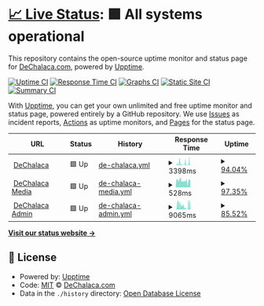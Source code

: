 # [📈 Live Status](https://dechalaca.github.io/upptime): <!--live status--> **🟩 All systems operational**

This repository contains the open-source uptime monitor and status page for [DeChalaca.com](http://dechalaca.com), powered by [Upptime](https://github.com/upptime/upptime).

[![Uptime CI](https://github.com/dechalaca/upptime/workflows/Uptime%20CI/badge.svg)](https://github.com/dechalaca/upptime/actions?query=workflow%3A%22Uptime+CI%22)
[![Response Time CI](https://github.com/dechalaca/upptime/workflows/Response%20Time%20CI/badge.svg)](https://github.com/dechalaca/upptime/actions?query=workflow%3A%22Response+Time+CI%22)
[![Graphs CI](https://github.com/dechalaca/upptime/workflows/Graphs%20CI/badge.svg)](https://github.com/dechalaca/upptime/actions?query=workflow%3A%22Graphs+CI%22)
[![Static Site CI](https://github.com/dechalaca/upptime/workflows/Static%20Site%20CI/badge.svg)](https://github.com/dechalaca/upptime/actions?query=workflow%3A%22Static+Site+CI%22)
[![Summary CI](https://github.com/dechalaca/upptime/workflows/Summary%20CI/badge.svg)](https://github.com/dechalaca/upptime/actions?query=workflow%3A%22Summary+CI%22)

With [Upptime](https://upptime.js.org), you can get your own unlimited and free uptime monitor and status page, powered entirely by a GitHub repository. We use [Issues](https://github.com/dechalaca/upptime/issues) as incident reports, [Actions](https://github.com/dechalaca/upptime/actions) as uptime monitors, and [Pages](https://dechalaca.github.io/upptime) for the status page.

<!--start: status pages-->
<!-- This summary is generated by Upptime (https://github.com/upptime/upptime) -->
<!-- Do not edit this manually, your changes will be overwritten -->
<!-- prettier-ignore -->
| URL | Status | History | Response Time | Uptime |
| --- | ------ | ------- | ------------- | ------ |
| <img alt="" src="https://icons.duckduckgo.com/ip3/dechalaca.com.ico" height="13"> [DeChalaca](https://dechalaca.com) | 🟩 Up | [de-chalaca.yml](https://github.com/DeChalaca/upptime/commits/HEAD/history/de-chalaca.yml) | <details><summary><img alt="Response time graph" src="./graphs/de-chalaca/response-time-week.png" height="20"> 3398ms</summary><br><a href="https://dechalaca.github.io/upptime/history/de-chalaca"><img alt="Response time 1382" src="https://img.shields.io/endpoint?url=https%3A%2F%2Fraw.githubusercontent.com%2FDeChalaca%2Fupptime%2FHEAD%2Fapi%2Fde-chalaca%2Fresponse-time.json"></a><br><a href="https://dechalaca.github.io/upptime/history/de-chalaca"><img alt="24-hour response time 665" src="https://img.shields.io/endpoint?url=https%3A%2F%2Fraw.githubusercontent.com%2FDeChalaca%2Fupptime%2FHEAD%2Fapi%2Fde-chalaca%2Fresponse-time-day.json"></a><br><a href="https://dechalaca.github.io/upptime/history/de-chalaca"><img alt="7-day response time 3398" src="https://img.shields.io/endpoint?url=https%3A%2F%2Fraw.githubusercontent.com%2FDeChalaca%2Fupptime%2FHEAD%2Fapi%2Fde-chalaca%2Fresponse-time-week.json"></a><br><a href="https://dechalaca.github.io/upptime/history/de-chalaca"><img alt="30-day response time 3558" src="https://img.shields.io/endpoint?url=https%3A%2F%2Fraw.githubusercontent.com%2FDeChalaca%2Fupptime%2FHEAD%2Fapi%2Fde-chalaca%2Fresponse-time-month.json"></a><br><a href="https://dechalaca.github.io/upptime/history/de-chalaca"><img alt="1-year response time 1382" src="https://img.shields.io/endpoint?url=https%3A%2F%2Fraw.githubusercontent.com%2FDeChalaca%2Fupptime%2FHEAD%2Fapi%2Fde-chalaca%2Fresponse-time-year.json"></a></details> | <details><summary><a href="https://dechalaca.github.io/upptime/history/de-chalaca">94.04%</a></summary><a href="https://dechalaca.github.io/upptime/history/de-chalaca"><img alt="All-time uptime 98.80%" src="https://img.shields.io/endpoint?url=https%3A%2F%2Fraw.githubusercontent.com%2FDeChalaca%2Fupptime%2FHEAD%2Fapi%2Fde-chalaca%2Fuptime.json"></a><br><a href="https://dechalaca.github.io/upptime/history/de-chalaca"><img alt="24-hour uptime 94.83%" src="https://img.shields.io/endpoint?url=https%3A%2F%2Fraw.githubusercontent.com%2FDeChalaca%2Fupptime%2FHEAD%2Fapi%2Fde-chalaca%2Fuptime-day.json"></a><br><a href="https://dechalaca.github.io/upptime/history/de-chalaca"><img alt="7-day uptime 94.04%" src="https://img.shields.io/endpoint?url=https%3A%2F%2Fraw.githubusercontent.com%2FDeChalaca%2Fupptime%2FHEAD%2Fapi%2Fde-chalaca%2Fuptime-week.json"></a><br><a href="https://dechalaca.github.io/upptime/history/de-chalaca"><img alt="30-day uptime 96.71%" src="https://img.shields.io/endpoint?url=https%3A%2F%2Fraw.githubusercontent.com%2FDeChalaca%2Fupptime%2FHEAD%2Fapi%2Fde-chalaca%2Fuptime-month.json"></a><br><a href="https://dechalaca.github.io/upptime/history/de-chalaca"><img alt="1-year uptime 98.80%" src="https://img.shields.io/endpoint?url=https%3A%2F%2Fraw.githubusercontent.com%2FDeChalaca%2Fupptime%2FHEAD%2Fapi%2Fde-chalaca%2Fuptime-year.json"></a></details>
| <img alt="" src="https://icons.duckduckgo.com/ip3/media.dechalaca.com.ico" height="13"> [DeChalaca Media](https://media.dechalaca.com) | 🟩 Up | [de-chalaca-media.yml](https://github.com/DeChalaca/upptime/commits/HEAD/history/de-chalaca-media.yml) | <details><summary><img alt="Response time graph" src="./graphs/de-chalaca-media/response-time-week.png" height="20"> 528ms</summary><br><a href="https://dechalaca.github.io/upptime/history/de-chalaca-media"><img alt="Response time 1038" src="https://img.shields.io/endpoint?url=https%3A%2F%2Fraw.githubusercontent.com%2FDeChalaca%2Fupptime%2FHEAD%2Fapi%2Fde-chalaca-media%2Fresponse-time.json"></a><br><a href="https://dechalaca.github.io/upptime/history/de-chalaca-media"><img alt="24-hour response time 529" src="https://img.shields.io/endpoint?url=https%3A%2F%2Fraw.githubusercontent.com%2FDeChalaca%2Fupptime%2FHEAD%2Fapi%2Fde-chalaca-media%2Fresponse-time-day.json"></a><br><a href="https://dechalaca.github.io/upptime/history/de-chalaca-media"><img alt="7-day response time 528" src="https://img.shields.io/endpoint?url=https%3A%2F%2Fraw.githubusercontent.com%2FDeChalaca%2Fupptime%2FHEAD%2Fapi%2Fde-chalaca-media%2Fresponse-time-week.json"></a><br><a href="https://dechalaca.github.io/upptime/history/de-chalaca-media"><img alt="30-day response time 2582" src="https://img.shields.io/endpoint?url=https%3A%2F%2Fraw.githubusercontent.com%2FDeChalaca%2Fupptime%2FHEAD%2Fapi%2Fde-chalaca-media%2Fresponse-time-month.json"></a><br><a href="https://dechalaca.github.io/upptime/history/de-chalaca-media"><img alt="1-year response time 1038" src="https://img.shields.io/endpoint?url=https%3A%2F%2Fraw.githubusercontent.com%2FDeChalaca%2Fupptime%2FHEAD%2Fapi%2Fde-chalaca-media%2Fresponse-time-year.json"></a></details> | <details><summary><a href="https://dechalaca.github.io/upptime/history/de-chalaca-media">97.35%</a></summary><a href="https://dechalaca.github.io/upptime/history/de-chalaca-media"><img alt="All-time uptime 99.35%" src="https://img.shields.io/endpoint?url=https%3A%2F%2Fraw.githubusercontent.com%2FDeChalaca%2Fupptime%2FHEAD%2Fapi%2Fde-chalaca-media%2Fuptime.json"></a><br><a href="https://dechalaca.github.io/upptime/history/de-chalaca-media"><img alt="24-hour uptime 96.61%" src="https://img.shields.io/endpoint?url=https%3A%2F%2Fraw.githubusercontent.com%2FDeChalaca%2Fupptime%2FHEAD%2Fapi%2Fde-chalaca-media%2Fuptime-day.json"></a><br><a href="https://dechalaca.github.io/upptime/history/de-chalaca-media"><img alt="7-day uptime 97.35%" src="https://img.shields.io/endpoint?url=https%3A%2F%2Fraw.githubusercontent.com%2FDeChalaca%2Fupptime%2FHEAD%2Fapi%2Fde-chalaca-media%2Fuptime-week.json"></a><br><a href="https://dechalaca.github.io/upptime/history/de-chalaca-media"><img alt="30-day uptime 98.91%" src="https://img.shields.io/endpoint?url=https%3A%2F%2Fraw.githubusercontent.com%2FDeChalaca%2Fupptime%2FHEAD%2Fapi%2Fde-chalaca-media%2Fuptime-month.json"></a><br><a href="https://dechalaca.github.io/upptime/history/de-chalaca-media"><img alt="1-year uptime 99.35%" src="https://img.shields.io/endpoint?url=https%3A%2F%2Fraw.githubusercontent.com%2FDeChalaca%2Fupptime%2FHEAD%2Fapi%2Fde-chalaca-media%2Fuptime-year.json"></a></details>
| <img alt="" src="https://icons.duckduckgo.com/ip3/dechalaca.com.ico" height="13"> [DeChalaca Admin](https://dechalaca.com/portal/administrator/) | 🟩 Up | [de-chalaca-admin.yml](https://github.com/DeChalaca/upptime/commits/HEAD/history/de-chalaca-admin.yml) | <details><summary><img alt="Response time graph" src="./graphs/de-chalaca-admin/response-time-week.png" height="20"> 9065ms</summary><br><a href="https://dechalaca.github.io/upptime/history/de-chalaca-admin"><img alt="Response time 915" src="https://img.shields.io/endpoint?url=https%3A%2F%2Fraw.githubusercontent.com%2FDeChalaca%2Fupptime%2FHEAD%2Fapi%2Fde-chalaca-admin%2Fresponse-time.json"></a><br><a href="https://dechalaca.github.io/upptime/history/de-chalaca-admin"><img alt="24-hour response time 891" src="https://img.shields.io/endpoint?url=https%3A%2F%2Fraw.githubusercontent.com%2FDeChalaca%2Fupptime%2FHEAD%2Fapi%2Fde-chalaca-admin%2Fresponse-time-day.json"></a><br><a href="https://dechalaca.github.io/upptime/history/de-chalaca-admin"><img alt="7-day response time 9065" src="https://img.shields.io/endpoint?url=https%3A%2F%2Fraw.githubusercontent.com%2FDeChalaca%2Fupptime%2FHEAD%2Fapi%2Fde-chalaca-admin%2Fresponse-time-week.json"></a><br><a href="https://dechalaca.github.io/upptime/history/de-chalaca-admin"><img alt="30-day response time 4299" src="https://img.shields.io/endpoint?url=https%3A%2F%2Fraw.githubusercontent.com%2FDeChalaca%2Fupptime%2FHEAD%2Fapi%2Fde-chalaca-admin%2Fresponse-time-month.json"></a><br><a href="https://dechalaca.github.io/upptime/history/de-chalaca-admin"><img alt="1-year response time 915" src="https://img.shields.io/endpoint?url=https%3A%2F%2Fraw.githubusercontent.com%2FDeChalaca%2Fupptime%2FHEAD%2Fapi%2Fde-chalaca-admin%2Fresponse-time-year.json"></a></details> | <details><summary><a href="https://dechalaca.github.io/upptime/history/de-chalaca-admin">85.52%</a></summary><a href="https://dechalaca.github.io/upptime/history/de-chalaca-admin"><img alt="All-time uptime 95.61%" src="https://img.shields.io/endpoint?url=https%3A%2F%2Fraw.githubusercontent.com%2FDeChalaca%2Fupptime%2FHEAD%2Fapi%2Fde-chalaca-admin%2Fuptime.json"></a><br><a href="https://dechalaca.github.io/upptime/history/de-chalaca-admin"><img alt="24-hour uptime 94.13%" src="https://img.shields.io/endpoint?url=https%3A%2F%2Fraw.githubusercontent.com%2FDeChalaca%2Fupptime%2FHEAD%2Fapi%2Fde-chalaca-admin%2Fuptime-day.json"></a><br><a href="https://dechalaca.github.io/upptime/history/de-chalaca-admin"><img alt="7-day uptime 85.52%" src="https://img.shields.io/endpoint?url=https%3A%2F%2Fraw.githubusercontent.com%2FDeChalaca%2Fupptime%2FHEAD%2Fapi%2Fde-chalaca-admin%2Fuptime-week.json"></a><br><a href="https://dechalaca.github.io/upptime/history/de-chalaca-admin"><img alt="30-day uptime 90.33%" src="https://img.shields.io/endpoint?url=https%3A%2F%2Fraw.githubusercontent.com%2FDeChalaca%2Fupptime%2FHEAD%2Fapi%2Fde-chalaca-admin%2Fuptime-month.json"></a><br><a href="https://dechalaca.github.io/upptime/history/de-chalaca-admin"><img alt="1-year uptime 95.61%" src="https://img.shields.io/endpoint?url=https%3A%2F%2Fraw.githubusercontent.com%2FDeChalaca%2Fupptime%2FHEAD%2Fapi%2Fde-chalaca-admin%2Fuptime-year.json"></a></details>

<!--end: status pages-->

[**Visit our status website →**](https://dechalaca.github.io/upptime)

## 📄 License

- Powered by: [Upptime](https://github.com/upptime/upptime)
- Code: [MIT](./LICENSE) © [DeChalaca.com](http://dechalaca.com)
- Data in the `./history` directory: [Open Database License](https://opendatacommons.org/licenses/odbl/1-0/)
